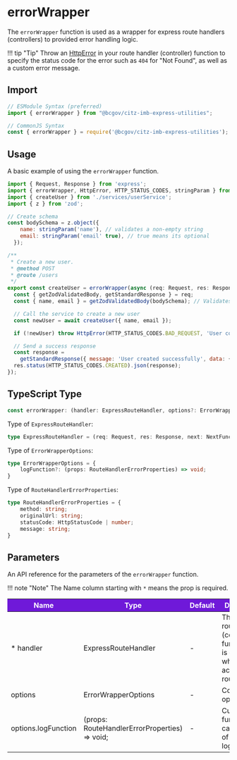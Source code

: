 # errorWrapper

The `errorWrapper` function is used as a wrapper for express route handlers (controllers) to provided error handling logic.

!!! tip "Tip"
    Throw an [HttpError] in your route handler (controller) function to specify the status code for the error such as `404` for "Not Found", as well as a custom error message.

## Import

```JavaScript
// ESModule Syntax (preferred)
import { errorWrapper } from "@bcgov/citz-imb-express-utilities";

// CommonJS Syntax
const { errorWrapper } = require('@bcgov/citz-imb-express-utilities');
```

## Usage

A basic example of using the `errorWrapper` function.

```JavaScript
import { Request, Response } from 'express';
import { errorWrapper, HttpError, HTTP_STATUS_CODES, stringParam } from '@bcgov/citz-imb-express-utilities';
import { createUser } from './services/userService';
import { z } from 'zod';

// Create schema
const bodySchema = z.object({
    name: stringParam('name'), // validates a non-empty string
    email: stringParam('email' true), // true means its optional
  });

/**
 * Create a new user.
 * @method POST
 * @route /users
 */
export const createUser = errorWrapper(async (req: Request, res: Response) => {
  const { getZodValidatedBody, getStandardResponse } = req;
  const { name, email } = getZodValidatedBody(bodySchema); // Validates request body

  // Call the service to create a new user
  const newUser = await createUser({ name, email });

  if (!newUser) throw HttpError(HTTP_STATUS_CODES.BAD_REQUEST, 'User could not be created.');

  // Send a success response
  const response =
    getStandardResponse({ message: 'User created successfully', data: { user: newUser } });
  res.status(HTTP_STATUS_CODES.CREATED).json(response);
});
```

## TypeScript Type

<!-- The following code block is auto generated when types in the package change. -->
<!-- TYPE: errorWrapper -->

```TypeScript
const errorWrapper: (handler: ExpressRouteHandler, options?: ErrorWrapperOptions) => (req: Request, res: Response, next: NextFunction) => Promise<void>;
```

Type of `ExpressRouteHandler`:

<!-- The following code block is auto generated when types in the package change. -->
<!-- TYPE: ExpressRouteHandler -->

```TypeScript
type ExpressRouteHandler = (req: Request, res: Response, next: NextFunction) => Promise<void | Response<unknown> | undefined>;
```

Type of `ErrorWrapperOptions`:

<!-- The following code block is auto generated when types in the package change. -->
<!-- TYPE: ErrorWrapperOptions -->

```TypeScript
type ErrorWrapperOptions = {
    logFunction?: (props: RouteHandlerErrorProperties) => void;
}
```

Type of `RouteHandlerErrorProperties`:

<!-- The following code block is auto generated when types in the package change. -->
<!-- TYPE: RouteHandlerErrorProperties -->

```TypeScript
type RouteHandlerErrorProperties = {
    method: string;
    originalUrl: string;
    statusCode: HttpStatusCode | number;
    message: string;
}
```

## Parameters

An API reference for the parameters of the `errorWrapper` function.

!!! note "Note"
    The Name column starting with `*` means the prop is required.

<table>
  <!-- Table columns -->
  <thead>
    <tr>
      <th style="background: #6f19d9; color: white;">Name</th>
      <th style="background: #6f19d9; color: white;">Type</th>
      <th style="background: #6f19d9; color: white;">Default</th>
      <th style="background: #6f19d9; color: white;">Description</th>
    </tr>
  </thead>

  <!-- Table rows -->
  <tbody>
    <tr>
      <td>* handler</td>
      <td>ExpressRouteHandler</td>
      <td>-</td>
      <td>The express route handler (controller) function that is called when accessing a route.</td>
    </tr>
    <tr>
      <td>options</td>
      <td>ErrorWrapperOptions</td>
      <td>-</td>
      <td>Configuration options.</td>
    </tr>
    <tr>
      <td>options.logFunction</td>
      <td>(props: RouteHandlerErrorProperties) => void;</td>
      <td>-</td>
      <td>Custom function to call instead of the default log message.</td>
    </tr>
  </tbody>
</table>

<!-- Link References -->

[HttpError]: ../http-error
